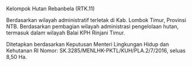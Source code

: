 Kelompok Hutan Rebanbela (RTK.11)

Berdasarkan wilayah administratif terletak di Kab. Lombok Timur, Provinsi NTB. Berdasarkan pembagian wilayah administrasi pengelolaan hutan, termasuk dalam wilayah Balai KPH Rinjani Timur.

Ditetapkan berdasarkan Keputusan Menteri Lingkungan Hidup dan Kehutanan RI Nomor: SK.3285/MENLHK-PKTL/KUH/PLA.2/7/2016, seluas 8,50 Ha.
